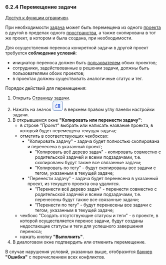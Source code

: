 ### 6.2.4 Перемещение задачи

[Доступ к функции ограничен](../../9_roles_&_access/9.2_access.md).  

При необходимости [задача](../6_task.md) может быть перемещена из одного [проекта](../../5_project/5_project.md) в другой в пределах одного [пространства](../../4_workspace/4.1_me_workspaces.md), а также скопирована в тот же проект, в котором и была создана, при необходимости.  

Для осуществления переноса конкретной задачи в другой проект требуется **соблюдение условий**:

- инициатор переноса должен быть [пользователем](../../5_project/5.3_members/5.3_members.md) обоих проектов;
- сотрудники, задействованные в решении задачи, должны быть пользователями обоих проектов;
- в проектах должны существовать аналогичные статус и тег.  

Порядок действий для перемещения:  

1. Открыть [Страницу задачи](6.2_task_page.md).  
2. Нажать на значок ![перенос задачи](/imgs/перенос_задачи.jpg) в верхнем правом углу панели настройки задачи.  
3. В открывшемся окне **"Копировать или перенести задачу"**:  
   - в строке *"Проект*" выбрать или написать название проекта, в который будет перемещена текущая задача;
   - отметить в соответствующих чекбоксах:
      - "Копировать задачу" - задача будет полностью скопирована и перенесена в указанный проект;
         - "Копировать всё дерево задач" - копировать совместно с родительской задачей и всеми подзадачами, т.е. скопированы будут также все связанные задачи;
         - "Копировать по тегу" - будут скопированы все задачи с тегом, указанным в текущей задаче;
      - "Перенести задачу" - задача будет перенесена в указанный проект, из текущего проекта она удалится. 
         - "Перенести всё дерево задач" - перенести совместно с родительской задачей и всеми подзадачами, т.е. перенесены будут также все связанные задачи;
         - "Перенести по тегу" - будут перенесены все задачи с тегом, указанным в текущей задаче;
   - чекбокс "Создать отсутствующие статусы и теги" - в проекте, в которой осуществляется перенос задачи, будут созданы недостающие статусы и теги для успешного завершения переноса;
   - нажать кнопку **"Выполнить"**.
4. В диалоговом окне подтвердить или отменить перемещение.  

В случае нарушения условий, указанных выше, отобразится [баннер](../../10_general_operations/10.1_banners.md) **"Ошибка"** с перечислением всех конфликтов.
